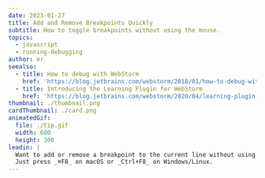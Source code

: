 ```yaml
---
date: 2023-01-27
title: Add and Remove Breakpoints Quickly
subtitle: How to toggle breakpoints without using the mouse.
topics:
  - javascript
  - running-debugging
author: er
seealso:
  - title: How to debug with WebStorm
    href: 'https://blog.jetbrains.com/webstorm/2018/01/how-to-debug-with-webstorm/'
  - title: Introducing the Learning Plugin for WebStorm
    href: 'https://blog.jetbrains.com/webstorm/2020/04/learning-plugin-for-webstorm/'
thumbnail: ./thumbnail.png
cardThumbnail: ./card.png
animatedGif:
  file: ./tip.gif
  width: 600
  height: 300
leadin: |
  Want to add or remove a breakpoint to the current line without using a mouse?
  Just press _⌘F8_ on macOS or _Ctrl+F8_ on Windows/Linux.
---
```


